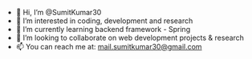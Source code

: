 - 👋 Hi, I’m @SumitKumar30
- 👀 I’m interested in coding, development and research
- 🌱 I’m currently learning backend framework - Spring
- 💞️ I’m looking to collaborate on web development projects & research
- 📫 You can reach me at: mail.sumitkumar30@gmail.com

<!---
SumitKumar30/SumitKumar30 is a ✨ special ✨ repository because its `README.md` (this file) appears on your GitHub profile.
You can click the Preview link to take a look at your changes.
--->
